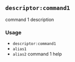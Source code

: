 `descriptor:command1`
---------------------
command 1 description
### Usage
* `descriptor:command1`
* `alias1`
* `alias2`
command 1 help
